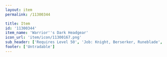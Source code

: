 ```yaml
---
layout: item
permalink: /11300344

title: Item
id: '11300344'
item_name: 'Warrior''s Dark Headgear'
icon_url: 'item/icon/11300167.png'
sub_header: ['Requires Level 50', 'Job: Knight, Berserker, Runeblade', 'Gender: All']
footer: ['Untradable']
---
```

